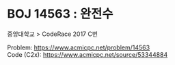 # BOJ 14563 : 완전수  
중앙대학교 > CodeRace 2017 C번  
  
Problem: https://www.acmicpc.net/problem/14563  
Code (C2x): https://www.acmicpc.net/source/53344884  
